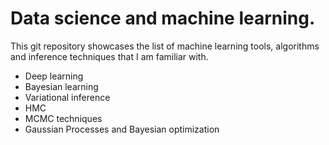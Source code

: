 # Data science and machine learning. 
This git repository showcases the list of machine learning tools, algorithms and inference techniques that I am familiar with.

* Deep learning
* Bayesian learning
* Variational inference
* HMC
* MCMC techniques
* Gaussian Processes and Bayesian optimization
